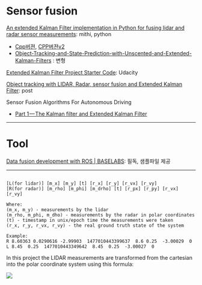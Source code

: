# Sensor fusion

[An extended Kalman Filter implementation in Python for fusing lidar and radar sensor measurements](https://github.com/mithi/Fusion-EKF-Python): mithi, python
- [Cpp버젼](https://github.com/mithi/fusion-ekf), [CPP버젼v2](https://github.com/mithi/fusion-ekf/tree/master/A-UPDATED-FUSIONEKF)
- [Object-Tracking-and-State-Prediction-with-Unscented-and-Extended-Kalman-Filters](https://github.com/srnand/Object-Tracking-and-State-Prediction-with-Unscented-and-Extended-Kalman-Filters) : 변형

[Extended Kalman Filter Project Starter Code](https://github.com/udacity/CarND-Extended-Kalman-Filter-Project): Udacity

[Object tracking with LIDAR, Radar, sensor fusion and Extended Kalman Filter](http://www.coldvision.io/2017/04/15/object-tracking-with-lidar-radar-sensor-fusion-and-extended-kalman-filter/): post

Sensor Fusion Algorithms For Autonomous Driving
- [Part 1 — The Kalman filter and Extended Kalman Filter](https://medium.com/@wilburdes/sensor-fusion-algorithms-for-autonomous-driving-part-1-the-kalman-filter-and-extended-kalman-a4eab8a833dd)



---

# Tool

[Data fusion development with ROS | BASELABS](https://www.baselabs.de/data-fusion-development-with-ros/): 필독, 샘플파일 제공 




---

```

[L(for lidar)] [m_x] [m_y] [t] [r_x] [r_y] [r_vx] [r_vy]
[R(for radar)] [m_rho] [m_phi] [m_drho] [t] [r_px] [r_py] [r_vx] [r_vy]

Where:
(m_x, m_y) - measurements by the lidar
(m_rho, m_phi, m_dho) - measurements by the radar in polar coordinates
(t) - timestamp in unix/epoch time the measurements were taken
(r_x, r_y, r_vx, r_vy) - the real ground truth state of the system

Example:
R 8.60363 0.0290616 -2.99903  1477010443399637  8.6 0.25  -3.00029  0
L 8.45  0.25  1477010443349642  8.45  0.25  -3.00027  0 

```

In this project the LIDAR measurements are transformed from the cartesian into the polar coordinate system using this formula:



![](http://www.coldvision.io/wp-content/uploads/2017/04/object_tracking_rada_measurements_transform.png)